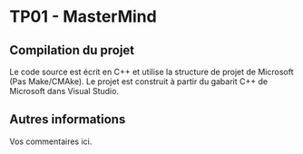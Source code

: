 # TP01 - MasterMind

## Compilation du projet

Le code source est écrit en C++ et utilise la structure de projet de Microsoft (Pas Make/CMAke). Le projet est construit à partir du gabarit C++ de Microsoft dans Visual Studio.

## Autres informations

Vos commentaires ici.

